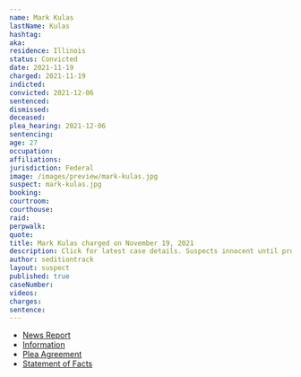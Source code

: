 ```yaml
---
name: Mark Kulas
lastName: Kulas
hashtag:
aka:
residence: Illinois
status: Convicted
date: 2021-11-19
charged: 2021-11-19
indicted:
convicted: 2021-12-06
sentenced:
dismissed:
deceased:
plea_hearing: 2021-12-06
sentencing:
age: 27
occupation:
affiliations:
jurisdiction: Federal
image: /images/preview/mark-kulas.jpg
suspect: mark-kulas.jpg
booking:
courtroom:
courthouse:
raid:
perpwalk:
quote:
title: Mark Kulas charged on November 19, 2021
description: Click for latest case details. Suspects innocent until proven guilty.
author: seditiontrack
layout: suspect
published: true
caseNumber:
videos:
charges:
sentence:
---
```


- [News Report](https://chicago.suntimes.com/crime/2021/11/23/22799088/lake-forest-man-to-plead-guilty-to-charges-in-jan-6-capitol-riot-feds)
- [Information](https://extremism.gwu.edu/sites/g/files/zaxdzs2191/f/Mark%20Kulas%20Information.pdf)
- [Plea Agreement](https://extremism.gwu.edu/sites/g/files/zaxdzs2191/f/Mark%20Kulas%20Plea%20Agreement.pdf)
- [Statement of Facts](https://extremism.gwu.edu/sites/g/files/zaxdzs2191/f/Mark%20Kulas%20Statement%20of%20Offense.pdf)
